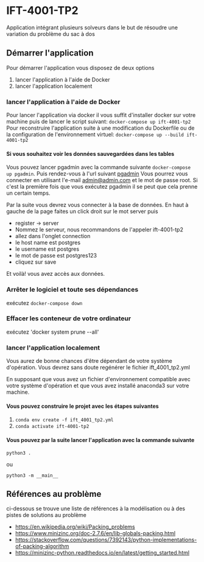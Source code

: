 # IFT-4001-TP2
Application intégrant plusieurs solveurs dans le but de résoudre une variation du problème du sac à dos

## Démarrer l'application
Pour démarrer l'application vous disposez de deux options

1. lancer l'application à l'aide de Docker
2. lancer l'application localement

### lancer l'application à l'aide de Docker
Pour lancer l'application via docker il vous suffit d'installer docker sur votre machine puis de lancer le script suivant:
`docker-compose up ift-4001-tp2`
Pour reconstruire l'application suite à une modification du Dockerfile ou de la configuration de l'environnement virtuel: `docker-compose up --build ift-4001-tp2`

#### Si vous souhaitez voir les données sauvegardées dans les tables
Vous pouvez lancer pgadmin avec la commande suivante `docker-compose up pgadmin`.
Puis rendez-vous à l'url suivant [pgadmin](http://localhost:8888/)
Vous pourrez vous connecter en utilisant l'e-mail admin@admin.com et le mot de passe root. Si c'est la première fois que vous exécutez pgadmin il se peut que cela prenne un certain temps.

Par la suite vous devrez vous connecter à la base de données. En haut à gauche de la page faites un click droit sur le mot server
puis 
* register -> server 
* Nommez le serveur, nous recommandons de l'appeler ift-4001-tp2
* allez dans l'onglet connection
* le host name est postgres
* le username est postgres
* le mot de passe est postgres123
* cliquez sur save

Et voilà! vous avez accès aux données.

### Arrêter le logiciel et toute ses dépendances
exécutez `docker-compose down`

### Effacer les conteneur de votre ordinateur
exécutez 'docker system prune --all'

### lancer l'application localement
Vous aurez de bonne chances d'être dépendant de votre système d'opération. Vous devrez sans doute regénérer le fichier ift_4001_tp2.yml

En supposant que vous avez un fichier d'environnement compatible avec votre système d'opération et que vous avez installé anaconda3 sur votre machine.
#### Vous pouvez construire le projet avec les étapes suivantes

1. `conda env create -f ift_4001_tp2.yml`
2. `conda activate ift-4001-tp2`

#### Vous pouvez par la suite lancer l'application avec la commande suivante

```shell
python3 .
```
ou
```shell
python3 -m __main__
```

## Références au problème

ci-dessous se trouve une liste de références à la modélisation ou à des pistes de solutions au problème

* https://en.wikipedia.org/wiki/Packing_problems
* https://www.minizinc.org/doc-2.7.6/en/lib-globals-packing.html
* https://stackoverflow.com/questions/7392143/python-implementations-of-packing-algorithm
* https://minizinc-python.readthedocs.io/en/latest/getting_started.html



